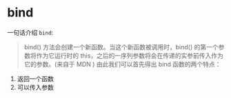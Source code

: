 # bind
一句话介绍 `bind`:
> bind() 方法会创建一个新函数。当这个新函数被调用时，bind() 的第一个参数将作为它运行时的 this，之后的一序列参数将会在传递的实参前传入作为它的参数。(来自于 MDN )
由此我们可以首先得出 bind 函数的两个特点：
1. 返回一个函数
2. 可以传入参数